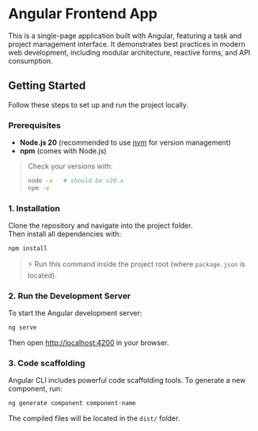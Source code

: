 # Angular Frontend App

This is a single-page application built with Angular, featuring a task and project management interface. It demonstrates best practices in modern web development, including modular architecture, reactive forms, and API consumption.

## Getting Started

Follow these steps to set up and run the project locally.

### Prerequisites

- **Node.js 20** (recommended to use [nvm](https://github.com/nvm-sh/nvm) for version management)  
- **npm** (comes with Node.js)  

> Check your versions with:
> ```bash
> node -v   # should be v20.x
> npm -v
> ```

### 1. Installation

Clone the repository and navigate into the project folder.  
Then install all dependencies with:

```bash
npm install
```

> ⚡ Run this command inside the project root (where `package.json` is located).

### 2. Run the Development Server

To start the Angular development server:

```bash
ng serve
```

Then open [http://localhost:4200](http://localhost:4200) in your browser.

### 3. Code scaffolding

Angular CLI includes powerful code scaffolding tools. To generate a new component, run:

```bash
ng generate component component-name
```

The compiled files will be located in the `dist/` folder.
